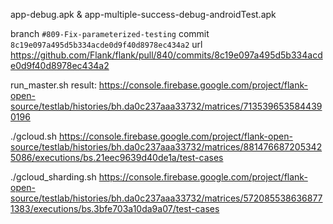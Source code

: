 app-debug.apk & app-multiple-success-debug-androidTest.apk

branch `#809-Fix-parameterized-testing`
commit `8c19e097a495d5b334acde0d9f40d8978ec434a2`
url https://github.com/Flank/flank/pull/840/commits/8c19e097a495d5b334acde0d9f40d8978ec434a2

run_master.sh result:
https://console.firebase.google.com/project/flank-open-source/testlab/histories/bh.da0c237aaa33732/matrices/7135396535844390196

./gcloud.sh
https://console.firebase.google.com/project/flank-open-source/testlab/histories/bh.da0c237aaa33732/matrices/8814766872053425086/executions/bs.21eec9639d40de1a/test-cases

./gcloud_sharding.sh
https://console.firebase.google.com/project/flank-open-source/testlab/histories/bh.da0c237aaa33732/matrices/5720855386368771383/executions/bs.3bfe703a10da9a07/test-cases
